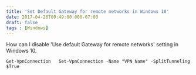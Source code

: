 ```yaml
---
title: 'Set Default Gateway for remote networks in Windows 10'
date: 2017-04-26T00:49:00.000-07:00
draft: false
tags : [Windows]
---
```


How can I disable 'Use default Gateway for remote networks' setting in Windows 10.  
  
`Get-VpnConnection  
Set-VpnConnection -Name "VPN Name" -SplitTunneling $True`